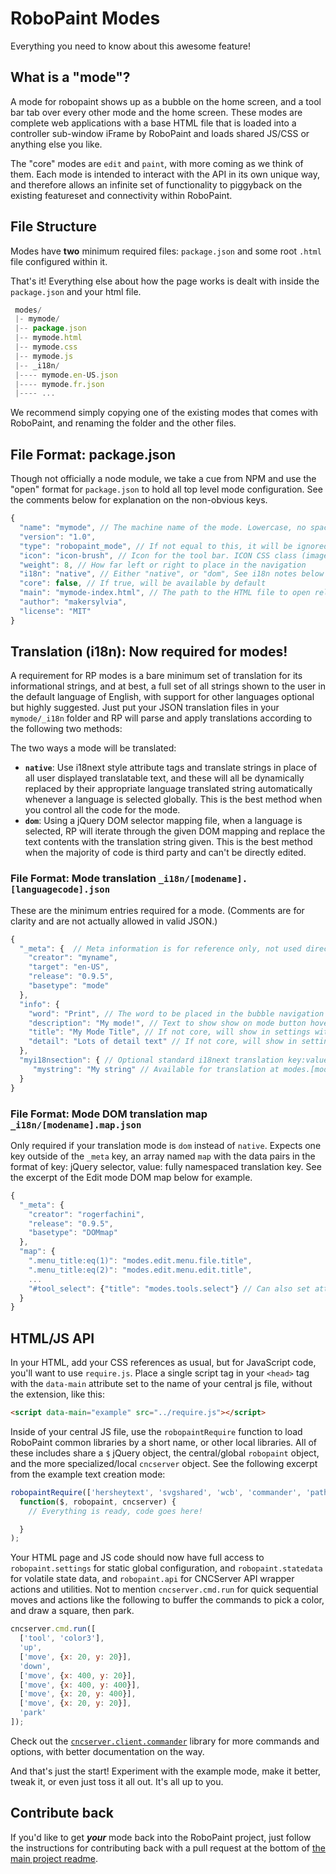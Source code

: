 # RoboPaint Modes
Everything you need to know about this awesome feature!

## What is a "mode"?
A mode for robopaint shows up as a bubble on the home screen, and a tool bar tab
over every other mode and the home screen. These modes are complete web
applications with a base HTML file that is loaded into a controller sub-window
iFrame by RoboPaint and loads shared JS/CSS or anything else you like.

The "core" modes are `edit` and `paint`, with more coming as we think of them.
Each mode is intended to interact with the API in its own unique way, and
therefore allows an infinite set of functionality to piggyback on the existing
featureset and connectivity within RoboPaint.

## File Structure
Modes have **two** minimum required files: `package.json` and some root
`.html` file configured within it.

That's it! Everything else about how the page works is dealt with inside the
`package.json` and your html file.

```javascript
 modes/
 |- mymode/
 |-- package.json
 |-- mymode.html
 |-- mymode.css
 |-- mymode.js
 |-- _i18n/
 |---- mymode.en-US.json
 |---- mymode.fr.json
 |---- ...
```

We recommend simply copying one of the existing modes that comes with RoboPaint,
and renaming the folder and the other files.

## File Format: package.json
Though not officially a node module, we take a cue from NPM and use the "open"
format for `package.json` to hold all top level mode configuration. See the
comments below for explanation on the non-obvious keys.


```javascript
{
  "name": "mymode", // The machine name of the mode. Lowercase, no spaces, same as folder.
  "version": "1.0",
  "type": "robopaint_mode", // If not equal to this, it will be ignored.
  "icon": "icon-brush", // Icon for the tool bar. ICON CSS class (image replacement coming soon).
  "weight": 8, // How far left or right to place in the navigation
  "i18n": "native", // Either "native", or "dom", See i18n notes below for info.
  "core": false, // If true, will be available by default
  "main": "mymode-index.html", // The path to the HTML file to open relative to this folder
  "author": "makersylvia",
  "license": "MIT"
}
```

## Translation (i18n): Now required for modes!
A requirement for RP modes is a bare minimum set of translation for its
informational strings, and at best, a full set of all strings shown to the user
in the default language of English, with support for other languages optional
but highly suggested. Just put your JSON translation files in your
`mymode/_i18n` folder and RP will parse and apply translations according to the
following two methods:

The two ways a mode will be translated:
 * **`native`**: Use i18next style attribute tags and translate strings in
place of all user displayed translatable text, and these will all be dynamically
replaced by their appropriate language  translated string automatically whenever
a language is selected globally. This is the best method when you control all
the code for the mode.
 * **`dom`**: Using a jQuery DOM selector mapping file, when a language is
selected, RP will iterate through the given DOM mapping and replace the
text contents with the translation string given. This is the best method when
the majority of code is third party and can't be directly edited.

### File Format: Mode translation `_i18n/[modename].[languagecode].json`
These are the minimum entries required for a mode. (Comments are for clarity and
are not actually allowed in valid JSON.)
```javascript
{
  "_meta": {  // Meta information is for reference only, not used directly.
    "creator": "myname",
    "target": "en-US",
    "release": "0.9.5",
    "basetype": "mode"
  },
  "info": {
    "word": "Print", // The word to be placed in the bubble navigation
    "description": "My mode!", // Text to show show on mode button hover
    "title": "My Mode Title", // If not core, will show in settings with checkbox to enable
    "detail": "Lots of detail text" // If not core, will show in settings below title
  },
  "myi18nsection": { // Optional standard i18next translation key:value structure...
     "mystring": "My string" // Available for translation at modes.[modename].myi18nsection.mystring
  }
}
```

### File Format: Mode DOM translation map `_i18n/[modename].map.json`
Only required if your translation mode is `dom` instead of `native`. Expects one
key outside of the `_meta` key, an array named `map` with the data pairs in the
format of key: jQuery selector, value: fully namespaced translation key. See the
excerpt of the Edit mode DOM map below for example.
```javascript
{
  "_meta": {
    "creator": "rogerfachini",
    "release": "0.9.5",
    "basetype": "DOMmap"
  },
  "map": {
    ".menu_title:eq(1)": "modes.edit.menu.file.title",
    ".menu_title:eq(2)": "modes.edit.menu.edit.title",
    ...
    "#tool_select": {"title": "modes.tools.select"} // Can also set attribute text directly with an object
  }
}
```

## HTML/JS API
In your HTML, add your CSS references as usual, but for JavaScript code, you'll
want to use `require.js`. Place a single script tag in your `<head>` tag
with the `data-main` attribute set to the name of your central js file, without
the extension, like this:

```html
<script data-main="example" src="../require.js"></script>
```

Inside of your central JS file, use the `robopaintRequire` function to load
RoboPaint common libraries by a short name, or other local libraries. All of
these includes share a `$` jQuery object, the central/global `robopaint` object,
and the more specialized/local `cncserver` object. See the following excerpt
from the example text creation mode:

```javascript
robopaintRequire(['hersheytext', 'svgshared', 'wcb', 'commander', 'paths'],
  function($, robopaint, cncserver) {
    // Everything is ready, code goes here!

  }
);
```

Your HTML page and JS code should now have full access to `robopaint.settings`
for static global configuration, and `robopaint.statedata` for volatile state
data, and `robopaint.api` for CNCServer API wrapper actions and utilities. Not
to mention `cncserver.cmd.run` for quick sequential moves and actions like the
following to buffer the commands to pick a color, and draw a square, then park.

```javascript
cncserver.cmd.run([
  ['tool', 'color3'],
  'up',
  ['move', {x: 20, y: 20}],
  'down',
  ['move', {x: 400, y: 20}],
  ['move', {x: 400, y: 400}],
  ['move', {x: 20, y: 400}],
  ['move', {x: 20, y: 20}],
  'park'
]);
```

Check out the
[`cncserver.client.commander`](/evil-mad/robopaint/blob/master/resources/scripts/cncserver.client.commander.js)
library for more commands and options, with better documentation on the way.

And that's just the start! Experiment with the example mode, make it better,
tweak it, or even just toss it all out. It's all up to you.

## Contribute back
If you'd like to get ***your*** mode back into the RoboPaint project,
just follow the instructions for contributing back with a pull request at the
bottom of [the main project readme](https://github.com/evil-mad/robopaint).
